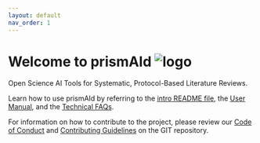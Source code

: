 ```yaml
---
layout: default
nav_order: 1
---
```


# Welcome to prismAId ![logo](https://raw.githubusercontent.com/ricboer0/prismAId/main/figures/prismAId_logo.png)

Open Science AI Tools for Systematic, Protocol-Based Literature Reviews.

Learn how to use prismAId by referring to the [intro README file](README.md), the [User Manual](user_manual/manual.md), and the [Technical FAQs](user_manual/technical_faqs.md).

For information on how to contribute to the project, please review our [Code of Conduct](CODE_OF_CONDUCT.md) and [Contributing Guidelines](CONTRIBUTING.md) on the GIT repository.

<!-- This file is the landing page of the documentation website on Github pages, https://open-and-sustainable.github.io/prismAId/ -->
